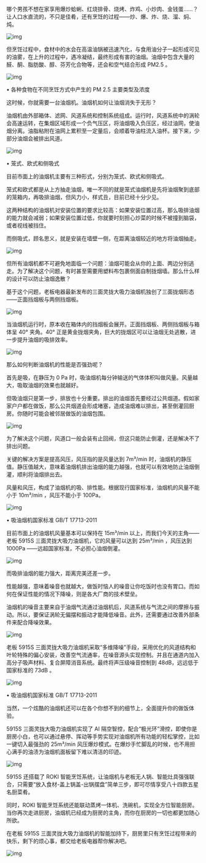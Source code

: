 哪个男孩不想在家享用爆炒蛤蜊、红烧排骨、烧烤、炸鸡、小炒肉、金钱蛋……？让人口水直流的，不只是佳肴，还有烹饪的过程——炒、爆、炸、烧、溜、焖、炖。



![img](https://mmbiz.qpic.cn/mmbiz_gif/SlOqFKqEO4GIhxzvtKmL8zdQQ8Gr9t3cCDdL9aJHQ4ibf8TOMsIHeJuibmAPjeuFBenqVthme8KcTDpF4hGU4Ucg/640?wx_fmt=gif)



但烹饪过程中，食材中的水会在高温油锅被迅速汽化，与食用油分子一起形成可见的油雾，在上升的过程中，遇冷凝结，最终形成有害的油烟。油烟中包含大量的醛、酮、脂肪酸、醇、芬芳化合物等，还会和空气结合形成 PM2.5 。

 

![img](https://mmbiz.qpic.cn/mmbiz_png/SlOqFKqEO4GIhxzvtKmL8zdQQ8Gr9t3cJib89ZibSbL5vJvu0uIhYTvEgRrvibibPP8sPJMJA6moI6YpeKLic2a6tPQ/640?wx_fmt=png)

• 各种食物在不同烹饪方式中产生的 PM 2.5 主要类型及浓度



这时候，你就需要一台油烟机。油烟机如何让油烟消失于无形？



油烟机由外部箱体、滤网、风道系统和控制系统组成。运行时，风道系统中的涡轮会高速运转，在集烟区域形成一个负气压区，将油烟吸入负压区，经过油网，使油烟分离。油脂粘附在油网上累积至一定量后，会顺着导油柱流入油杯。接下来，少部分油烟会被排出风道。



![img](https://mmbiz.qpic.cn/mmbiz_jpg/SlOqFKqEO4GIhxzvtKmL8zdQQ8Gr9t3cu7S3I7cXbu5ibiavvZwIISgS2DDbIBKJwBulwN49fxriceag3jz6I4aLg/640?wx_fmt=jpeg)

• 笼式、欧式和侧吸式



目前市面上的油烟机主要有三种形式，分别为笼式、欧式和侧吸式。



笼式和欧式都是从上方抽走油烟，唯一不同的就是笼式油烟机是先将油烟聚到底部的笼箱内，再吸排油烟，但风力小，样式丑，目前已经十分少见。



这两种结构的油烟机对安装位置的要求比较高：如果安装位置过高，那么吸排油烟的能力就会减弱；如果安装位置过低，你就要时刻担心炒菜的时候不被撞到脑袋，或者视线被挡住。



而侧吸式，顾名思义，就是安装在墙壁一侧，在距离油烟较近的地方将油烟抽走。



![img](https://mmbiz.qpic.cn/mmbiz_jpg/SlOqFKqEO4GIhxzvtKmL8zdQQ8Gr9t3cOSAQuLVjcOJln8F8sicrBBAWkDFAicax8fllNiaQAEKiby3CTMbQK7tMfQ/640?wx_fmt=jpeg)



但所有油烟机都不可避免地面临一个问题：油烟可能会从你的上面、两边分别逃走。为了解决这个问题，有时甚至需要用塑料布包裹侧面自制拢烟墙。那么什么样的设计可以防止油烟逸散？



基于这个问题，老板电器最新发布的三面灵拢大吸力油烟机独创了三面拢烟形态——正面挡烟板与两侧挡烟板。



![img](https://mmbiz.qpic.cn/mmbiz_png/SlOqFKqEO4GIhxzvtKmL8zdQQ8Gr9t3cZppzunoONTdLcQWiapV6rShGHf9IxAytRAyrUIGezFsXZZ0hnDySQQg/640?wx_fmt=png)



当油烟机运行时，原本收在箱体内的挡烟板会展开。正面挡烟板、两侧挡烟板与箱体呈 40° 夹角。40° 正是黄金拢烟夹角，巨大的拢烟区可以让油烟无处逃散，进一步提升油烟的吸排效率。



![img](https://mmbiz.qpic.cn/mmbiz_png/SlOqFKqEO4HibGfdhUuLRaSVudaMcZ3niacWACxWl4tlFuNjXRuUo7U1C25iac6UHyFrSkIyhzBm9dFatvtg7m08Q/640?wx_fmt=png)

 

那么如何判断油烟机的性能是否强劲呢？

 

首先是吸，在静压为 0 Pa 时，吸油烟机每分钟输送的气体体积叫做风量。风量越大，吸取油烟的效果也就越好。

 

但吸油烟只是第一步，排放也十分重要。排出的油烟首先要经过公共烟道。假如家家户户都在做饭，那么公共烟道会形成堵塞，造成油烟难以排出，甚至倒灌回厨房。你随时可能会被邻居做饭的油烟包围。



![img](https://mmbiz.qpic.cn/mmbiz_jpg/SlOqFKqEO4GIhxzvtKmL8zdQQ8Gr9t3cE4p1hrFPVFgYlPiaUSMALLuELV91jFDrrasknBQgapDFNe2HTuyDiaUw/640?wx_fmt=jpeg)



为了解决这个问题，风道口一般会装有止回阀，但这只能防止倒灌，还是解决不了排出问题。



关键的解决方案是提高风压，风压指的是风量达到 7m³/min 时，油烟机的静压值。静压值越大，意味着油烟机排出油烟的能力越强，也就可以有效地防止油烟倒灌，顺利将油烟排出去。



风量和风压，构成了油烟机的吸、排性能。根据现行国家标准，油烟机的风量不能小于 10m³/min ，风压不能小于 100Pa。



![img](https://mmbiz.qpic.cn/mmbiz_jpg/SlOqFKqEO4GIhxzvtKmL8zdQQ8Gr9t3c9WahPICXlOdSpQ3JPFhrtaGxiaXia8TQfGhNia4awouX1DjxPSajW3qow/640?wx_fmt=jpeg)

• 吸油烟机国家标准 GB/T 17713-2011



目前市面上的油烟机风量基本可以保持在 15m³/min 以上，而我们今天的主角——老板 5915S 三面灵拢大吸力油烟机，它的风量可以达到 25m³/min ，风压达到 1000Pa ——远超国家标准，不必担心油烟倒灌。



![img](https://mmbiz.qpic.cn/mmbiz_gif/SlOqFKqEO4HibGfdhUuLRaSVudaMcZ3nia0g8Rian2ayLbB37wnYHDbXuEPR83BND3ibuvGeyNHZjnuSJuzmoxOFdQ/640?wx_fmt=gif)



而吸排油烟的能力强大，距离完美还差一步。

 

性能越强，意味着噪音也就越大，做饭时恼人的噪音让你吃饭时也没有胃口。而如何在保证性能的情况下降噪，则是各大厂商的技术壁垒。



油烟机的噪音主要来自于油烟气流通过油烟机后，风道系统与气流之间的摩擦与振动。所以，要保证涡轮无偏摆和振动才能降低噪音。此外，还需要通过改善外部条件来配合降噪效果。



![img](https://mmbiz.qpic.cn/mmbiz_png/SlOqFKqEO4HibGfdhUuLRaSVudaMcZ3nia4FicZiawzrIvBTPqagXn06Tmy2R7rvJjKmgVEUI33PYZ6XvktgbgYxLw/640?wx_fmt=png)



老板 5915S 三面灵拢大吸力油烟机采取“多维降噪”手段，采用优化的风道结构和叶轮特殊的偏心安装，改善空气流通率，在噪音源头实现控制。并且在通道内加入高分子吸声材料、复合屏障消音系统。最终将声压级噪音控制到 48dB，远远低于国家标准的 73dB 。

 

![img](https://mmbiz.qpic.cn/mmbiz_jpg/SlOqFKqEO4GIhxzvtKmL8zdQQ8Gr9t3c8HwnTtvYD5KvzpJtjbL0bWhKC22PTD8Q4nUOEjL8YBZVRTuJ7MK4BQ/640?wx_fmt=jpeg)

• 吸油烟机国家标准 GB/T 17713-2011



当然，一个炫酷的油烟机还可以在各个你想不到的细节上，全面提升你的做饭体验。

 

5915S 三面灵拢大吸力油烟机实现了 AI 隔空智控，配合“极光环”滑控，即使你是厨房小白，也可以通过悬停、挥动等手势实现对油烟机所有功能的轻松掌控，比如一键切入最强劲的 25m³/min 风压爆炒模式。在爆炒手忙脚乱的时候，也不用担心满手的油渍为油烟机面板留下难以清洁的印迹。



![img](https://mmbiz.qpic.cn/mmbiz_gif/SlOqFKqEO4HibGfdhUuLRaSVudaMcZ3niavGN9rQGUU4BeBUBialshpvRkEA1nkJLz9JjgvKAE7icMIicKoku5QaJTA/640?wx_fmt=gif)







5915S 还搭载了 ROKI 智能烹饪系统，让油烟机与老板无人锅、智能灶具强强联合，只需要“放入食材-盖上锅盖-出锅摆盘”简单三步，即可尽情享受八十四款五星名厨菜肴。



同时，ROKI 智能烹饪系统还能联动蒸烤一体机、洗碗机，实现全方位智能厨房。当你再次走进厨房，油烟机已经成为厨房的主角，而你在厨房的一切也都更加随心所欲。



在老板 5915S 三面灵拢大吸力油烟机的智能加持下，厨房里只有烹饪过程带来的快乐，剩下的烦心事，都交给老板电器帮你解决吧。



![img](https://mmbiz.qpic.cn/mmbiz_png/SlOqFKqEO4HibGfdhUuLRaSVudaMcZ3niaYDTGCErDK8MHrp5VZkjf5PiaFicvSJTo4ZsI19kbjb8HSjta5Ih0ersw/640?wx_fmt=png)
